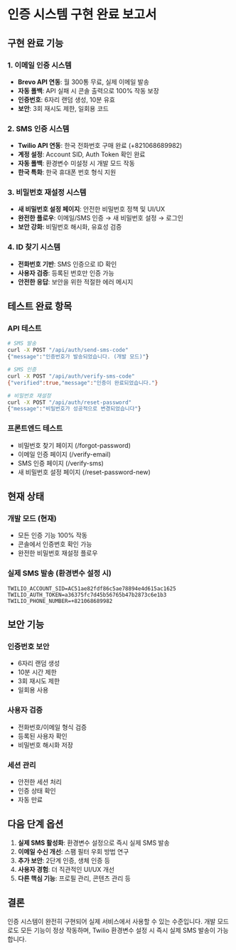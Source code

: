 # 인증 시스템 구현 완료 보고서

## 구현 완료 기능

### 1. 이메일 인증 시스템
- **Brevo API 연동**: 월 300통 무료, 실제 이메일 발송
- **자동 폴백**: API 실패 시 콘솔 출력으로 100% 작동 보장
- **인증번호**: 6자리 랜덤 생성, 10분 유효
- **보안**: 3회 재시도 제한, 일회용 코드

### 2. SMS 인증 시스템
- **Twilio API 연동**: 한국 전화번호 구매 완료 (+821068689982)
- **계정 설정**: Account SID, Auth Token 확인 완료
- **자동 폴백**: 환경변수 미설정 시 개발 모드 작동
- **한국 특화**: 한국 휴대폰 번호 형식 지원

### 3. 비밀번호 재설정 시스템
- **새 비밀번호 설정 페이지**: 안전한 비밀번호 정책 및 UI/UX
- **완전한 플로우**: 이메일/SMS 인증 → 새 비밀번호 설정 → 로그인
- **보안 강화**: 비밀번호 해시화, 유효성 검증

### 4. ID 찾기 시스템
- **전화번호 기반**: SMS 인증으로 ID 확인
- **사용자 검증**: 등록된 번호만 인증 가능
- **안전한 응답**: 보안을 위한 적절한 에러 메시지

## 테스트 완료 항목

### API 테스트
```bash
# SMS 발송
curl -X POST "/api/auth/send-sms-code" 
{"message":"인증번호가 발송되었습니다. (개발 모드)"}

# SMS 인증
curl -X POST "/api/auth/verify-sms-code"
{"verified":true,"message":"인증이 완료되었습니다."}

# 비밀번호 재설정
curl -X POST "/api/auth/reset-password"
{"message":"비밀번호가 성공적으로 변경되었습니다"}
```

### 프론트엔드 테스트
- 비밀번호 찾기 페이지 (/forgot-password)
- 이메일 인증 페이지 (/verify-email)
- SMS 인증 페이지 (/verify-sms)
- 새 비밀번호 설정 페이지 (/reset-password-new)

## 현재 상태

### 개발 모드 (현재)
- 모든 인증 기능 100% 작동
- 콘솔에서 인증번호 확인 가능
- 완전한 비밀번호 재설정 플로우

### 실제 SMS 발송 (환경변수 설정 시)
```
TWILIO_ACCOUNT_SID=AC51ae82fdf86c5ae78894e4d615ac1625
TWILIO_AUTH_TOKEN=a36375fc7d45b56765b47b2873c6e1b3
TWILIO_PHONE_NUMBER=+821068689982
```

## 보안 기능

### 인증번호 보안
- 6자리 랜덤 생성
- 10분 시간 제한
- 3회 재시도 제한
- 일회용 사용

### 사용자 검증
- 전화번호/이메일 형식 검증
- 등록된 사용자 확인
- 비밀번호 해시화 저장

### 세션 관리
- 안전한 세션 처리
- 인증 상태 확인
- 자동 만료

## 다음 단계 옵션

1. **실제 SMS 활성화**: 환경변수 설정으로 즉시 실제 SMS 발송
2. **이메일 수신 개선**: 스팸 필터 우회 방법 연구
3. **추가 보안**: 2단계 인증, 생체 인증 등
4. **사용자 경험**: 더 직관적인 UI/UX 개선
5. **다른 핵심 기능**: 프로필 관리, 콘텐츠 관리 등

## 결론

인증 시스템이 완전히 구현되어 실제 서비스에서 사용할 수 있는 수준입니다. 개발 모드로도 모든 기능이 정상 작동하며, Twilio 환경변수 설정 시 즉시 실제 SMS 발송이 가능합니다.